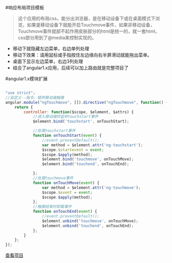 #响应布局项目模板
> 这个应用的布局css，能分出浏览器，是在移动设备下或在桌面模式下浏览，如果是移动设备下就能开启Touchmove事件，如果非移动设备，Touchmove事件就部不起作用皮肤部分的html是统一的，就一套html，css部分用到了@media来控制实现的。

* 移动下就隐藏左边菜单，右边单列处理
* 移动下效果：请用鼠标或手指按住左边缘向右半屏滑动就能拖出菜单。
* 桌面下显示左边菜单，右边3列处理
* 结合了angular1.x应用，后续可以加上路由就是完整项目了

#angular1.x模块扩展

```javascript

"use strict";
//自定义--指令，提供移动端触摸
angular.module("ngTouchmove", []).directive("ngTouchmove", function() {
    return {
        controller: function($scope, $element, $attrs) {
            //进入移动端时监听touchstart事件
            $element.bind('touchstart', onTouchStart);

            //处理touchstart事件
            function onTouchStart(event) {
                //event.preventDefault();
                var method = $element.attr('ng-touchstart');
                $scope.$startevent = event;
                $scope.$apply(method);
                $element.bind('touchmove', onTouchMove);
                $element.bind('touchend', onTouchEnd);

            };
            //处理touchmove事件
            function onTouchMove(event) {
                var method = $element.attr('ng-touchmove');
                $scope.$event = event;
                $scope.$apply(method);
            };
            //触摸结束时卸载事件
            function onTouchEnd(event) {
                //event.preventDefault();
                $element.unbind('touchmove', onTouchMove);
                $element.unbind('touchend', onTouchEnd);
            };
        }
    };
});

```

[查看项目](demo.web101.cn/responselayout)
